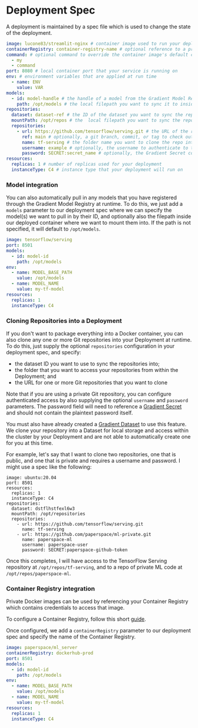 # Deployment Spec

A deployment is maintained by a spec file which is used to change the state of the deployment.

```yaml
image: lucone83/streamlit-nginx # container image used to run your deployment
containerRegistry: container-registry-name # optional reference to a private container registry
command: # optional command to override the container image's default command
  - my
  - command
port: 8080 # local container port that your service is running on
env: # environment variables that are applied at run time
  - name: ENV
    value: VAR
models:
  - id: model-handle # the handle of a model from the Gradient Model Registry
    path: /opt/models # the local filepath you want to sync it to inside your deployment
repositories:
  dataset: dataset-ref # the ID of the dataset you want to sync the repository with
  mountPath: /opt/repos # the  local filepath you want to sync the repos to inside your deployment
  repositories:
    - url: https://github.com/tensorflow/serving.git # the URL of the repository
      ref: main # optionally, a git branch, commit, or tag to check out
      name: tf-serving # the folder name you want to clone the repo into
      username: example # optionally, the username to authenticate to the repo with
      password: SECRET:secret_name # optionally, the Gradient Secret containing the password for your Git user
resources:
  replicas: 1 # number of replicas used for your deployment
  instanceType: C4 # instance type that your deployment will run on
```

### Model integration

You can also automatically pull in any models that you have registered through the Gradient Model Registry at runtime. To do this, we just add a `models` parameter to our deployment spec where we can specify the model(s) we want to pull in by their ID, and optionally also the filepath inside our deployed container where we want to mount them into. If the path is not specified, it will default to `/opt/models`.

```yaml
image: tensorflow/serving
port: 8501
models:
  - id: model-id
    path: /opt/models
env:
  - name: MODEL_BASE_PATH
    value: /opt/models
  - name: MODEL_NAME
    value: my-tf-model
resources:
  replicas: 1
  instanceType: C4
```

### Cloning Repositories into a Deployment

If you don't want to package everything into a Docker container, you can also clone any one or more Git repositories into your Deployment at runtime. To do this, just supply the optional `repositories` configuration in your deployment spec, and specify:

* the dataset ID you want to use to sync the repositories into;
* the folder that you want to access your repositories from within the Deployment; and
* the URL for one or more Git repositories that you want to clone

Note that if you are using a private Git repository, you can configure authenticated access by also supplying the optional `username` and `password` parameters. The password field will need to reference a [Gradient Secret](../../get-started/managing-projects/using-secrets.md) and should not contain the plaintext password itself.

You must also have already created a [Gradient Dataset](../../data/data-overview/private-datasets-repository/) to use this feature. We clone your repository into a Dataset for local storage and access within the cluster by your Deployment and are not able to automatically create one for you at this time.

For example, let's say that I want to clone two repositories, one that is public, and one that is private and requires a username and password. I might use a spec like the following:

```
image: ubuntu:20.04
port: 8501
resources:
  replicas: 1
  instanceType: C4
repositories:
  dataset: dstflhstfexl6w3
  mountPath: /opt/repositories
  repositories:
    - url: https://github.com/tensorflow/serving.git
      name: tf-serving
    - url: https://github.com/paperspace/ml-private.git
      name: paperspace-ml
      username: paperspace-user
      password: SECRET:paperspace-github-token
```

Once this completes, I will have access to the TensorFlow Serving repository at `/opt/repos/tf-serving`, and to a repo of private ML code at `/opt/repos/paperspace-ml`.

### Container Registry integration

Private Docker images can be used by referencing your Container Registry which contains credentials to access that image.

To configure a Container Registry, follow this short [guide](../../data/containers/).

Once configured, we add a `containerRegistry` parameter to our deployment spec and specify the name of the Container Registry.

```yaml
image: paperspace/ml_server
containerRegistry: dockerhub-prod
port: 8501
models:
  - id: model-id
    path: /opt/models
env:
  - name: MODEL_BASE_PATH
    value: /opt/models
  - name: MODEL_NAME
    value: my-tf-model
resources:
  replicas: 1
  instanceType: C4
```
